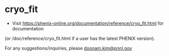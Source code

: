 # cryo_fit

<fixed github url for publication>

- Visit https://phenix-online.org/documentation/reference/cryo_fit.html for documentation 

(or <phenix path>/doc/reference/cryo_fit.html if a user has the latest PHENIX version).

For any suggestions/inquiries, please doonam.kim@pnnl.gov

